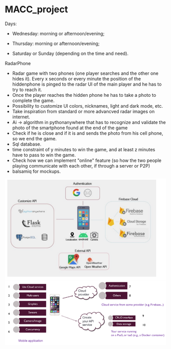 # MACC_project

Days:

- Wednesday: morning or afternoon/evening;
- Thursday: morning or afternoon/evening;

- Saturday or Sunday (depending on the time and need).

RadarPhone

- Radar game with two phones (one player searches and the other one hides it). Every x seconds or every minute the position of the hiddenphone is pinged to the radar UI of the main player and he has to try to reach it.
- Once the player reaches the hidden phone he has to take a photo to complete the game.
- Possibility to customize UI colors, nicknames, light and dark mode, etc.
- Take inspiration from standard or more advancved radar images on internet.
- Ai -> algorithm in pythonanywhere that has to recognize and validate the photo of the smartphone found at the end of the game
- Check if he is close and if it is and sends the photo from his cell phone, so we end the game.
- Sql database.
- time constraint of y minutes to win the game, and at least z minutes have to pass to win the game.
- Check how we can implement "online" feature (so how the two people playing communicate with each other, if through a server or P2P)
- balsamiq for mockups.
  
![](image.png)
![](image1.png)
